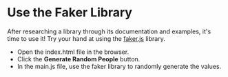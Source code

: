 # Use the Faker Library

After researching a library through its documentation and examples, it's time to use it! Try your hand at using the [faker.js](https://github.com/marak/Faker.js/) library.

- Open the index.html file in the browser.
- Click the __Generate Random People__ button.
- In the main.js file, use the faker library to randomly generate the values.
